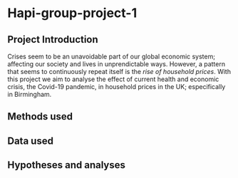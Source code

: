 # Hapi-group-project-1

## Project Introduction 

Crises seem to be an unavoidable part of our global economic system; affecting our society and lives in unprendictable ways. However, a pattern that seems to 
continuously repeat itself is the _rise of household prices_.
With this project we aim to analyse the effect of current health and economic crisis, the Covid-19 pandemic, in household prices in the UK; especifically in Birmingham.

## Methods used 

## Data used


## Hypotheses and analyses 

